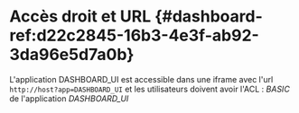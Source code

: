 # Accès droit et URL {#dashboard-ref:d22c2845-16b3-4e3f-ab92-3da96e5d7a0b}

L'application DASHBOARD_UI est accessible dans une iframe avec l'url `http://host?app=DASHBOARD_UI` et les utilisateurs doivent avoir l'ACL : *BASIC* de l'application *DASHBOARD_UI*
